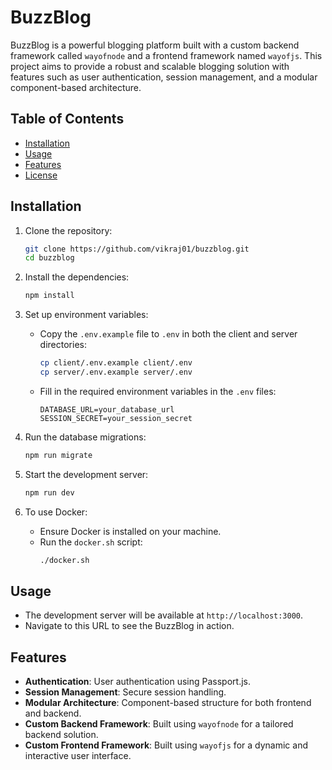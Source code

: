 # BuzzBlog

BuzzBlog is a powerful blogging platform built with a custom backend framework called `wayofnode` and a frontend framework named `wayofjs`. This project aims to provide a robust and scalable blogging solution with features such as user authentication, session management, and a modular component-based architecture.

## Table of Contents

- [Installation](#installation)
- [Usage](#usage)
- [Features](#features)
- [License](#license)

## Installation

1. Clone the repository:
   ```sh
   git clone https://github.com/vikraj01/buzzblog.git
   cd buzzblog
   ```

2. Install the dependencies:
   ```sh
   npm install
   ```

3. Set up environment variables:
   - Copy the `.env.example` file to `.env` in both the client and server directories:
     ```sh
     cp client/.env.example client/.env
     cp server/.env.example server/.env
     ```
   - Fill in the required environment variables in the `.env` files:
     ```env
     DATABASE_URL=your_database_url
     SESSION_SECRET=your_session_secret
     ```

4. Run the database migrations:
   ```sh
   npm run migrate
   ```

5. Start the development server:
   ```sh
   npm run dev
   ```

6. To use Docker:
   - Ensure Docker is installed on your machine.
   - Run the `docker.sh` script:
     ```sh
     ./docker.sh
     ```

## Usage

- The development server will be available at `http://localhost:3000`.
- Navigate to this URL to see the BuzzBlog in action.

## Features

- **Authentication**: User authentication using Passport.js.
- **Session Management**: Secure session handling.
- **Modular Architecture**: Component-based structure for both frontend and backend.
- **Custom Backend Framework**: Built using `wayofnode` for a tailored backend solution.
- **Custom Frontend Framework**: Built using `wayofjs` for a dynamic and interactive user interface.


